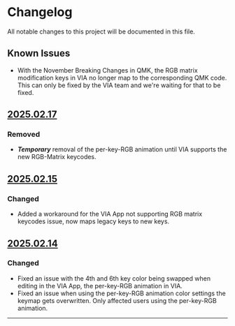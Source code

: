 # Changelog

All notable changes to this project will be documented in this file.

## Known Issues

- With the November Breaking Changes in QMK, the RGB matrix modification keys in VIA no longer map to the corresponding QMK code. This can only be fixed by the VIA team and we're waiting for that to be fixed.

## [2025.02.17]

### Removed

- ***Temporary*** removal of the per-key-RGB animation until VIA supports the new RGB-Matrix keycodes.

## [2025.02.15]

### Changed

- Added a workaround for the VIA App not supporting RGB matrix keycodes issue, now maps legacy keys to new keys.

## [2025.02.14]

### Changed

- Fixed an issue with the 4th and 6th key color being swapped when editing in the VIA App, the per-key-RGB animation in VIA.
- Fixed an issue when using the per-key-RGB animation color settings the keymap gets overwritten.  Only affected users using the per-key-RGB animation.

---

[2025.02.17]: https://github.com/binepad-global/qmk_userspace_binepad/commit/66c6b2e84956dd063cf064dee02bebdd8a709abf
[2025.02.15]: https://github.com/binepad-global/qmk_userspace_binepad/commit/5023432d924c4d9dc1a60472b500af16ae7a375c
[2025.02.14]: https://github.com/binepad-global/qmk_userspace_binepad/commit/22463f4598f7315c1df5dd0abf1cc0f2079cd45a
